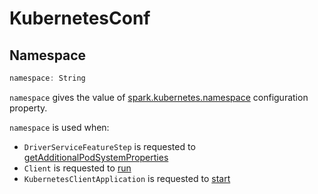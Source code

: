 # KubernetesConf

## <span id="namespace"> Namespace

```scala
namespace: String
```

`namespace` gives the value of [spark.kubernetes.namespace](configuration-properties.md#spark.kubernetes.namespace) configuration property.

`namespace` is used when:

* `DriverServiceFeatureStep` is requested to [getAdditionalPodSystemProperties](DriverServiceFeatureStep.md#getAdditionalPodSystemProperties)
* `Client` is requested to [run](Client.md#run)
* `KubernetesClientApplication` is requested to [start](KubernetesClientApplication.md#start)
